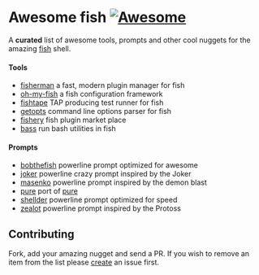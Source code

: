 # Awesome fish [![Awesome][awesome-badge]][awesome-link]

A **curated** list of awesome tools, prompts and other cool nuggets for the amazing [fish] shell.

#### Tools
+ [fisherman](https://github.com/fisherman/fisherman) a fast, modern plugin manager for fish
+ [oh-my-fish](https://github.com/oh-my-fish/oh-my-fish) a fish configuration framework
+ [fishtape](https://github.com/fishery/fishtape) TAP producing test runner for fish
+ [getopts](https://github.com/fishery/getopts) command line options parser for fish
+ [fishery](https://github.com/fishery) fish plugin market place
+ [bass](https://github.com/edc/bass) run bash utilities in fish

#### Prompts

+ [bobthefish](https://github.com/oh-my-fish/theme-bobthefish) powerline prompt optimized for awesome
+ [joker](https://github.com/fishery/joker) powerline crazy prompt inspired by the Joker
+ [masenko](https://github.com/fishery/masenko) powerline prompt inspired by the demon blast
+ [pure](https://github.com/rafaelrinaldi/pure) port of [pure]
+ [shellder](https://github.com/simnalamburt/shellder) powerline prompt optimized for speed
+ [zealot](https://github.com/fishery/zealot) powerline prompt inspired by the Protoss

## Contributing

Fork, add your amazing nugget and send a PR. If you wish to remove an item from the list please [create] an issue first.

[Awesome]: https://github.com/sindresorhus/awesome
[fish]: https://github.com/fish-shell/fish-shell
[create]: https://github.com/bucaran/awesome-fish/issues

[awesome-link]:https://github.com/sindresorhus/awesome
[awesome-badge]: https://cdn.rawgit.com/sindresorhus/awesome/d7305f38d29fed78fa85652e3a63e154dd8e8829/media/badge.svg
[pure]: https://github.com/sindresorhus/pure
